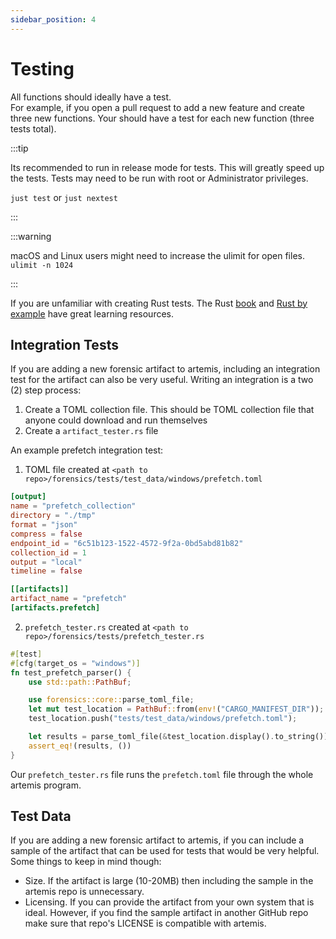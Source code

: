 ```yaml
---
sidebar_position: 4
---
```


# Testing

All functions should ideally have a test.\
For example, if you open a pull request to add a new feature and create three
new functions. Your should have a test for each new function (three tests
total).

:::tip

Its recommended to run in release mode for tests. This will greatly speed up the
tests. Tests may need to be run with root or Administrator privileges.

`just test` or `just nextest`

:::

:::warning

macOS and Linux users might need to increase the ulimit for open files.
`ulimit -n 1024`

:::

If you are unfamiliar with creating Rust tests. The Rust
[book](https://doc.rust-lang.org/book/ch11-03-test-organization.html) and
[Rust by example](https://doc.rust-lang.org/rust-by-example/testing/unit_testing.html)
have great learning resources.

## Integration Tests

If you are adding a new forensic artifact to artemis, including an integration
test for the artifact can also be very useful. Writing an integration is a two
(2) step process:

1. Create a TOML collection file. This should be TOML collection file that
   anyone could download and run themselves
2. Create a `artifact_tester.rs` file

An example prefetch integration test:

1. TOML file created at
   `<path to repo>/forensics/tests/test_data/windows/prefetch.toml`

```toml
[output]
name = "prefetch_collection"
directory = "./tmp"
format = "json"
compress = false
endpoint_id = "6c51b123-1522-4572-9f2a-0bd5abd81b82"
collection_id = 1
output = "local"
timeline = false

[[artifacts]]
artifact_name = "prefetch"
[artifacts.prefetch]
```

2. `prefetch_tester.rs` created at
   `<path to repo>/forensics/tests/prefetch_tester.rs`

```rust
#[test]
#[cfg(target_os = "windows")]
fn test_prefetch_parser() {
    use std::path::PathBuf;

    use forensics::core::parse_toml_file;
    let mut test_location = PathBuf::from(env!("CARGO_MANIFEST_DIR"));
    test_location.push("tests/test_data/windows/prefetch.toml");

    let results = parse_toml_file(&test_location.display().to_string()).unwrap();
    assert_eq!(results, ())
}
```

Our `prefetch_tester.rs` file runs the `prefetch.toml` file through the whole
artemis program.

## Test Data

If you are adding a new forensic artifact to artemis, if you can include a
sample of the artifact that can be used for tests that would be very helpful.
Some things to keep in mind though:

- Size. If the artifact is large (10-20MB) then including the sample in the
  artemis repo is unnecessary.
- Licensing. If you can provide the artifact from your own system that is ideal.
  However, if you find the sample artifact in another GitHub repo make sure that
  repo's LICENSE is compatible with artemis.
